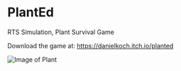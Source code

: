 # PlantEd
RTS Simulation, Plant Survival Game


Download the game at:
https://danielkoch.itch.io/planted

![Image of Plant](https://raw.githubusercontent.com/NAMlab/PlantEd/feat/flake8/src/PlantEd/data/assets/plant_complete.png)
